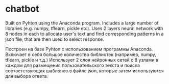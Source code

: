 # chatbot


Built on Pyhton using the Anaconda program.
Includes a large number of libraries (e.g. numpy, tflearn, pickle etc).
Uses 2 layers neural network with 8
nodes in each to allocate user's text
and find corresponding patterns in a
json file, that are then used to select
response.

Построен на базе Pyhton с использованием программы Anaconda.
Включает в себя большое количество библиотек (например, numpy, tflearn, pickle и т.д.)
Использует 2 слоя нейронных сетей с 8 узлами
в каждом для размещения пользовательского
текста и поиска соответствующих шаблонов в
файле json, которые затем используются для
выбора ответа.

